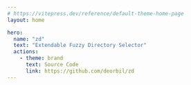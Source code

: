 ```yaml
---
# https://vitepress.dev/reference/default-theme-home-page
layout: home

hero:
  name: "zd"
  text: "Extendable Fuzzy Directory Selector"
  actions:
    - theme: brand
      text: Source Code
      link: https://github.com/deorbil/zd
---
```

